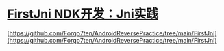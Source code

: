 # [FirstJni  NDK开发：Jni实践](https://github.com/Forgo7ten/AndroidReversePractice/tree/main/FirstJni)  



[https://github.com/Forgo7ten/AndroidReversePractice/tree/main/FirstJni](https://github.com/Forgo7ten/AndroidReversePractice/tree/main/FirstJni)  